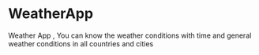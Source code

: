 # WeatherApp
Weather App , You can know the weather conditions with time and general weather conditions in all countries and cities
